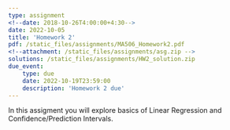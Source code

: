 ```yaml
---
type: assignment
<!--date: 2018-10-26T4:00:00+4:30-->
date: 2022-10-05
title: 'Homework 2'
pdf: /static_files/assignments/MA506_Homework2.pdf
<!--attachment: /static_files/assignments/asg.zip -->
solutions: /static_files/assignments/HW2_solution.zip
due_event: 
    type: due
    date: 2022-10-19T23:59:00
    description: 'Homework 2 due'
---
```

In this assigment you will explore basics of Linear Regression and Confidence/Prediction Intervals.
